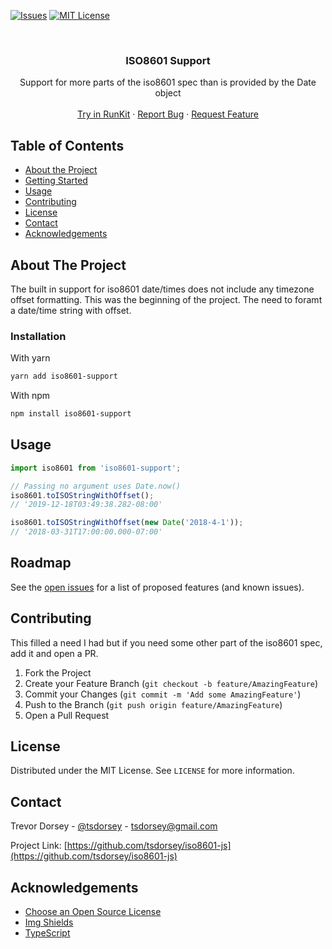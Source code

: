 <!-- PROJECT SHIELDS -->
<!--
*** I'm using markdown "reference style" links for readability.
*** Reference links are enclosed in brackets [ ] instead of parentheses ( ).
*** See the bottom of this document for the declaration of the reference variables
*** for contributors-url, forks-url, etc. This is an optional, concise syntax you may use.
*** https://www.markdownguide.org/basic-syntax/#reference-style-links
-->

<!-- [![Contributors][contributors-shield]][contributors-url] -->
<!-- [![Forks][forks-shield]][forks-url] -->
<!-- [![Stargazers][stars-shield]][stars-url] -->

[![Issues][issues-shield]][issues-url]
[![MIT License][license-shield]][license-url]

<!-- PROJECT LOGO -->
<br />
<p align="center">
  <!-- <a href="https://github.com/tsdorsey/iso8601-js">
    <img src="images/logo.png" alt="Logo" width="80" height="80">
  </a> -->

  <h3 align="center">ISO8601 Support</h3>

  <p align="center">
    Support for more parts of the iso8601 spec than is provided by the Date object
    <br />
    <br />
    <a href="https://npm.runkit.com/iso8601-support">Try in RunKit</a>
    ·
    <a href="https://github.com/tsdorsey/iso8601-js/issues">Report Bug</a>
    ·
    <a href="https://github.com/tsdorsey/iso8601-js/issues">Request Feature</a>
  </p>
</p>

<!-- TABLE OF CONTENTS -->

## Table of Contents

- [About the Project](#about-the-project)
- [Getting Started](#getting-started)
- [Usage](#usage)
  <!-- * [Roadmap](#roadmap) -->
- [Contributing](#contributing)
- [License](#license)
- [Contact](#contact)
- [Acknowledgements](#acknowledgements)

<!-- ABOUT THE PROJECT -->

## About The Project

The built in support for iso8601 date/times does not include any timezone offset formatting. This was the beginning of the project. The need to foramt a date/time string with offset.

<!-- GETTING STARTED -->

### Installation

With yarn

```sh
yarn add iso8601-support
```

With npm

```sh
npm install iso8601-support
```

<!-- USAGE EXAMPLES -->

## Usage

```javascript
import iso8601 from 'iso8601-support';

// Passing no argument uses Date.now()
iso8601.toISOStringWithOffset();
// '2019-12-18T03:49:38.282-08:00'

iso8601.toISOStringWithOffset(new Date('2018-4-1'));
// '2018-03-31T17:00:00.000-07:00'
```

<!-- ROADMAP -->

## Roadmap

See the [open issues](https://github.com/tsdorsey/iso8601-js/issues) for a list of proposed features (and known issues).

<!-- CONTRIBUTING -->

## Contributing

This filled a need I had but if you need some other part of the iso8601 spec, add it and open a PR.

1. Fork the Project
2. Create your Feature Branch (`git checkout -b feature/AmazingFeature`)
3. Commit your Changes (`git commit -m 'Add some AmazingFeature'`)
4. Push to the Branch (`git push origin feature/AmazingFeature`)
5. Open a Pull Request

<!-- LICENSE -->

## License

Distributed under the MIT License. See `LICENSE` for more information.

<!-- CONTACT -->

## Contact

Trevor Dorsey - [@tsdorsey](https://twitter.com/tsdorsey) - tsdorsey@gmail.com

Project Link: [https://github.com/tsdorsey/iso8601-js](https://github.com/tsdorsey/iso8601-js)

<!-- ACKNOWLEDGEMENTS -->

## Acknowledgements

- [Choose an Open Source License](https://choosealicense.com)
- [Img Shields](https://shields.io)
- [TypeScript](https://www.typescriptlang.org/)

<!-- MARKDOWN LINKS & IMAGES -->
<!-- https://www.markdownguide.org/basic-syntax/#reference-style-links -->

[contributors-shield]: https://img.shields.io/github/contributors/tsdorsey/iso8601-js.svg?style=flat-square
[contributors-url]: https://github.com/tsdorsey/iso8601-js/graphs/contributors
[forks-shield]: https://img.shields.io/github/forks/tsdorsey/iso8601-js.svg?style=flat-square
[forks-url]: https://github.com/tsdorsey/iso8601-js/network/members
[stars-shield]: https://img.shields.io/github/stars/tsdorsey/iso8601-js.svg?style=flat-square
[stars-url]: https://github.com/tsdorsey/iso8601-js/stargazers
[issues-shield]: https://img.shields.io/github/issues/tsdorsey/iso8601-js.svg?style=flat-square
[issues-url]: https://github.com/tsdorsey/iso8601-js/issues
[license-shield]: https://img.shields.io/github/license/tsdorsey/iso8601-js.svg?style=flat-square
[license-url]: https://github.com/tsdorsey/iso8601-js/blob/master/LICENSE.txt
